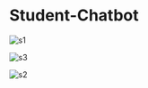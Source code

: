 # Student-Chatbot

![s1](https://github.com/user-attachments/assets/46b19fd4-5c32-46b3-8394-31a9b15eb134)


![s3](https://github.com/user-attachments/assets/1f586460-8077-4a0a-abd1-f0718627c40e)


![s2](https://github.com/user-attachments/assets/b29cab00-cfc6-4026-87ac-0fa8e504e4ba)


